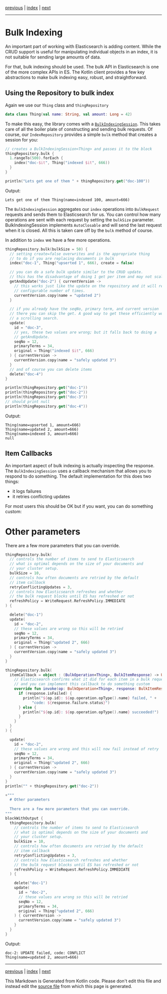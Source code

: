 [previous](crud-support.md) | [index](index.md) | [next](search.md)

___

# Bulk Indexing

An important part of working with Elasticsearch is adding content. While the CRUD support is useful
for manipulating individual objects in an index, it is not suitable for sending large amounts of data.

For that, bulk indexing should be used. The bulk API in Elasticsearch is one of the more complex APIs
in ES. The Kotlin client provides a few key abstractions to make bulk indexing easy, robust, 
and straightforward.

## Using the Repository to bulk index

Again we use our `Thing` class and `thingRepository`

```kotlin
data class Thing(val name: String, val amount: Long = 42)
```

To make this easy, the library comes with a [`BulkIndexingSession`](https://github.com/jillesvangurp/es-kotlin-wrapper-client/tree/master/src/main/kotlin/io/inbot/eskotlinwrapper/BulkIndexingSession.kt). This takes care
of all the boiler plate of constructing and sending bulk requests. Of course, our `IndexRepository` provides a
simple `bulk` method that creates a session for you:

```kotlin
// creates a BulkIndexingSession<Thing> and passes it to the block
thingRepository.bulk {
  1.rangeTo(500).forEach {
    index("doc-$it", Thing("indexed $it", 666))
  }
}

println("Lets get one of them " + thingRepository.get("doc-100"))
```

Output:

```
Lets get one of them Thing(name=indexed 100, amount=666)

```

The `BulkIndexingSession` aggregates our `index` operations into `BulkRequest` 
requests and sends them to Elasticsearch for us. You can control how many operations are sent 
with each request by setting the `bulkSize` parameter. BulkIndexingSession implements `AutoClosable`
and will send the last request when it is closed. All this is taken care off by the `bulk` method of
course.

In addition to `index` we have a few more operations.

```kotlin
thingRepository.bulk(bulkSize = 50) {
  // setting create=false overwrites and is the appropriate thing
  // to do if you are replacing documents in bulk
  index("doc-1", Thing("upserted 1", 666), create = false)

  // you can do a safe bulk update similar to the CRUD update.
  // this has the disadvantage of doing 1 get per item and may not scale
  getAndUpdate("doc-2") { currentVersion ->
    // this works just like the update on the repository and it will retry a
    // configurable number of times.
    currentVersion.copy(name = "updated 2")
  }

  // if you already have the seqNo, primary term, and current version
  // there you can skip the get. A good way to get these efficiently would be
  // a scrolling search.
  update(
    id = "doc-3",
    // yes, these two values are wrong; but it falls back to doing a
    // getAndUpdate.
    seqNo = 12,
    primaryTerms = 34,
    original = Thing("indexed $it", 666)
  ) { currentVersion ->
    currentVersion.copy(name = "safely updated 3")
  }
  // and of course you can delete items
  delete("doc-4")
}

println(thingRepository.get("doc-1"))
println(thingRepository.get("doc-2"))
println(thingRepository.get("doc-3"))
// should print null
println(thingRepository.get("doc-4"))
```

Output:

```
Thing(name=upserted 1, amount=666)
Thing(name=updated 2, amount=666)
Thing(name=indexed 3, amount=666)
null

```

## Item Callbacks

An important aspect of bulk indexing is actually inspecting the response. The `BulkIndexingSession`
uses a callback mechanism that allows you to respond to do something. The default implementation for
this does two things: 

- it logs failures
- it retries conflicting updates

For most users this should be OK but if you want, you can do something custom:

# Other parameters

There are a few more parameters that you can override.

```kotlin
thingRepository.bulk(
  // controls the number of items to send to Elasticsearch
  // what is optimal depends on the size of your documents and
  // your cluster setup.
  bulkSize = 10,
  // controls how often documents are retried by the default
  // item callback
  retryConflictingUpdates = 3,
  // controls how Elasticsearch refreshes and whether
  // the bulk request blocks until ES has refreshed or not
  refreshPolicy = WriteRequest.RefreshPolicy.IMMEDIATE
) {

  delete("doc-1")
  update(
    id = "doc-2",
    // these values are wrong so this will be retried
    seqNo = 12,
    primaryTerms = 34,
    original = Thing("updated 2", 666)
  ) { currentVersion ->
    currentVersion.copy(name = "safely updated 3")
  }
}
```

```kotlin
thingRepository.bulk(
  itemCallback = object : (BulkOperation<Thing>, BulkItemResponse) -> Unit {
    // Elasticsearch confirms what it did for each item in a bulk request
    // and you can implement this callback to do something custom
    override fun invoke(op: BulkOperation<Thing>, response: BulkItemResponse) {
      if (response.isFailed) {
        println("${op.id}: ${op.operation.opType().name} failed, " +
            "code: ${response.failure.status}")
      } else {
        println("${op.id}: ${op.operation.opType().name} succeeded!")
      }
    }
  }
) {

  update(
    id = "doc-2",
    // these values are wrong and this will now fail instead of retry
    seqNo = 12,
    primaryTerms = 34,
    original = Thing("updated 2", 666)
  ) { currentVersion ->
    currentVersion.copy(name = "safely updated 3")
  }
}
println("" + thingRepository.get("doc-2"))

+"""
  # Other parameters
  
  There are a few more parameters that you can override.
"""
blockWithOutput {
  thingRepository.bulk(
    // controls the number of items to send to Elasticsearch
    // what is optimal depends on the size of your documents and
    // your cluster setup.
    bulkSize = 10,
    // controls how often documents are retried by the default
    // item callback
    retryConflictingUpdates = 3,
    // controls how Elasticsearch refreshes and whether
    // the bulk request blocks until ES has refreshed or not
    refreshPolicy = WriteRequest.RefreshPolicy.IMMEDIATE
  ) {

    delete("doc-1")
    update(
      id = "doc-2",
      // these values are wrong so this will be retried
      seqNo = 12,
      primaryTerms = 34,
      original = Thing("updated 2", 666)
    ) { currentVersion ->
      currentVersion.copy(name = "safely updated 3")
    }
  }
}
```

Output:

```
doc-2: UPDATE failed, code: CONFLICT
Thing(name=updated 2, amount=666)

```


___

[previous](crud-support.md) | [index](index.md) | [next](search.md)

This Markdown is Generated from Kotlin code. Please don't edit this file and instead edit the [source file](https://github.com/jillesvangurp/es-kotlin-wrapper-client/tree/master/src/test/kotlin/io/inbot/eskotlinwrapper/manual/BulkManualTest.kt) from which this page is generated.